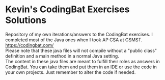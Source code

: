 # Kevin's CodingBat Exercises Solutions
Repository of my own iterations/answers to the CodingBat exercises. I completed most of the Java ones when I took AP CSA at GSMST. </br>
https://codingbat.com/ </br>
Please note that these java files will not compile without a "public class" definition and a main method in a normal Java setting. </br>
The content in these java files are meant to fulfill their roles as answers in CodingBat. You can take them and put them in an IDE or use the code in your own projects. Just remember to alter the code if needed. </br>
